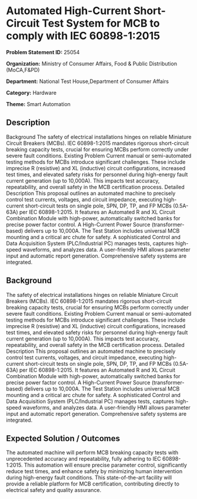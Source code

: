 # Automated High-Current Short-Circuit Test System for MCB to comply with IEC 60898-1:2015

**Problem Statement ID:** 25054

**Organization:** Ministry of Consumer Affairs, Food & Public Distribution (MoCA,F&PD)

**Department:** National Test House,Department of Consumer Affairs

**Category:** Hardware

**Theme:** Smart Automation

## Description

Background The safety of electrical installations hinges on reliable Miniature Circuit Breakers (MCBs). IEC 60898-1:2015 mandates rigorous short-circuit breaking capacity tests, crucial for ensuring MCBs perform correctly under severe fault conditions. Existing Problem Current manual or semi-automated testing methods for MCBs introduce significant challenges. These include imprecise R (resistive) and XL (inductive) circuit configurations, increased test times, and elevated safety risks for personnel during high-energy fault current generation (up to 10,000A). This impacts test accuracy, repeatability, and overall safety in the MCB certification process. Detailed Description This proposal outlines an automated machine to precisely control test currents, voltages, and circuit impedance, executing high-current short-circuit tests on single pole, SPN, DP, TP, and FP MCBs (0.5A-63A) per IEC 60898-1:2015. It features an Automated R and XL Circuit Combination Module with high-power, automatically switched banks for precise power factor control. A High-Current Power Source (transformer-based) delivers up to 10,000A. The Test Station includes universal MCB mounting and a critical arc chute for safety. A sophisticated Control and Data Acquisition System (PLC/Industrial PC) manages tests, captures high-speed waveforms, and analyzes data. A user-friendly HMI allows parameter input and automatic report generation. Comprehensive safety systems are integrated.

## Background

The safety of electrical installations hinges on reliable Miniature Circuit Breakers (MCBs). IEC 60898-1:2015 mandates rigorous short-circuit breaking capacity tests, crucial for ensuring MCBs perform correctly under severe fault conditions. Existing Problem Current manual or semi-automated testing methods for MCBs introduce significant challenges. These include imprecise R (resistive) and XL (inductive) circuit configurations, increased test times, and elevated safety risks for personnel during high-energy fault current generation (up to 10,000A). This impacts test accuracy, repeatability, and overall safety in the MCB certification process. Detailed Description This proposal outlines an automated machine to precisely control test currents, voltages, and circuit impedance, executing high-current short-circuit tests on single pole, SPN, DP, TP, and FP MCBs (0.5A-63A) per IEC 60898-1:2015. It features an Automated R and XL Circuit Combination Module with high-power, automatically switched banks for precise power factor control. A High-Current Power Source (transformer-based) delivers up to 10,000A. The Test Station includes universal MCB mounting and a critical arc chute for safety. A sophisticated Control and Data Acquisition System (PLC/Industrial PC) manages tests, captures high-speed waveforms, and analyzes data. A user-friendly HMI allows parameter input and automatic report generation. Comprehensive safety systems are integrated.

## Expected Solution / Outcomes

The automated machine will perform MCB breaking capacity tests with unprecedented accuracy and repeatability, fully adhering to IEC 60898-1:2015. This automation will ensure precise parameter control, significantly reduce test times, and enhance safety by minimizing human intervention during high-energy fault conditions. This state-of-the-art facility will provide a reliable platform for MCB certification, contributing directly to electrical safety and quality assurance.


